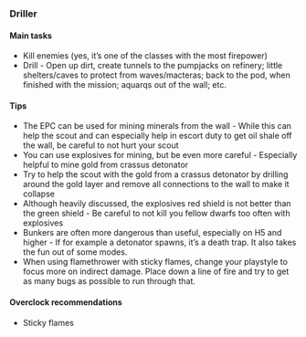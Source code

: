 <h3 id="driller"><ClassHighlight name="driller"><ClassIcon name="driller" /><span class="align-middle">Driller</span></ClassHighlight></h3>

<Accordion>

#### Main tasks

- Kill enemies (yes, it’s one of the classes with the most firepower)
- Drill - Open up dirt, create tunnels to the pumpjacks on refinery; little shelters/caves to protect from waves/macteras; back to the pod, when finished with the mission; aquarqs out of the wall; etc.

#### Tips

- The EPC can be used for mining minerals from the wall - While this can help the scout and can especially help in escort duty to get oil shale off the wall, be careful to not hurt your scout
- You can use explosives for mining, but be even more careful - Especially helpful to mine gold from crassus detonator
- Try to help the scout with the gold from a crassus detonator by drilling around the gold layer and remove all connections to the wall to make it collapse
- Although heavily discussed, the explosives red shield is not better than the green shield - Be careful to not kill you fellow dwarfs too often with explosives
- Bunkers are often more dangerous than useful, especially on H5 and higher - If for example a detonator spawns, it’s a death trap. It also takes the fun out of some modes.
- When using flamethrower with sticky flames, change your playstyle to focus more on indirect damage. Place down a line of fire and try to get as many bugs as possible to run through that.

#### Overclock recommendations

- Sticky flames

</Accordion>
